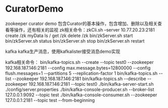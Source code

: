# CuratorDemo
zookeeper curator demo
包含Curator的基本操作，包含增加、删除以及相关查看等操作，还有相关的监视
zk相关命令：zkCli.sh –server 10.77.20.23:2181
create /zk myData
ls /
get /zk
delete /zk
bin/zkServer.sh start
bin/zkServer.sh status
bin/zkServer.sh stop
bin/zkServer.sh restart 

kafka
kafka生产消息，使用kafkalister接受消息demo实现

kafka相关命令：
bin/kafka-topics.sh --create --topic test0 --zookeeper 192.168.187.146:2181 --config max.message.bytes=12800000 --config flush.messages=1 --partitions 5 --replication-factor 1
bin/kafka-topics.sh --list --zookeeper 192.168.187.146:2181
bin/kafka-topics.sh --describe --zookeeper 192.168.187.146:2181  --topic test0
./bin/kafka-server-start.sh ./config/server.properties
./bin/kafka-console-producer.sh --broker-list 127.0.0.1:9092 --topic test
./bin/kafka-console-consumer.sh --zookeeper 127.0.0.1:2181 --topic test --from-beginning


